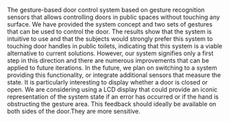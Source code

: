   The gesture-based door control system based on gesture recognition sensors that allows controlling doors in public spaces without touching any surface. We have provided the system concept and two sets of gestures that can be used to control the door. The results show that the system is intuitive to use and that the subjects would strongly prefer this system to touching door handles in public toilets, indicating that this system is a viable alternative to current solutions. However, our system signifies only a first step in this direction and there are numerous improvements that can be applied to future iterations. In the future, we plan on switching to a system providing this functionality, or integrate additional sensors that measure the state. It is particularly interesting to display whether a door is closed or open. We are considering using a LCD display that could provide an iconic representation of the system state if an error has occurred or if the hand is obstructing the gesture area. This feedback should ideally be available on both sides of the door.They are more sensitive.
